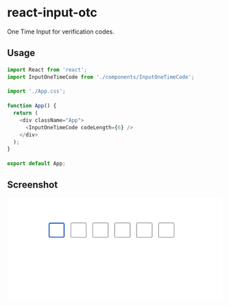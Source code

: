 # react-input-otc

One Time Input for verification codes.

## Usage

```js
import React from 'react';
import InputOneTimeCode from './components/InputOneTimeCode';

import './App.css';

function App() {
  return (
    <div className="App">
      <InputOneTimeCode codeLength={6} />
    </div>
  );
}

export default App;
```

## Screenshot

![src/assets/img/react-input-otc.png](src/assets/img/react-input-otc.png)